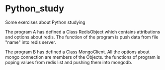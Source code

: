 # Python_study
Some exercises about Python studying

The program A has defined a Class RedisObject which contains attributions and options about redis. The function of the program is push data from file "name" into redis server.

The program B has defined a Class MongoClient. All the options about mongo connection are members of the Objects. the functions of program is poping values from redis list and pushing them into mongodb.
